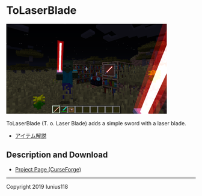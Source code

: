 # ToLaserBlade

[<img src="docs/img/tolaserblade_1.png" title="The Laser Blade" width="427">](docs/img/tolaserblade_1.png)

ToLaserBlade (T. o. Laser Blade) adds a simple sword with a laser blade.

- [アイテム解説](docs/recipes_ja.md)

## Description and Download

- [Project Page (CurseForge)](https://minecraft.curseforge.com/projects/tolaserblade)

---
Copyright 2019 Iunius118
